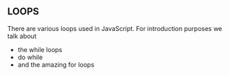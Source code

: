 ## LOOPS
There are various loops used in JavaScript.
For introduction purposes we talk about
* the while loops
* do while
* and the amazing for loops